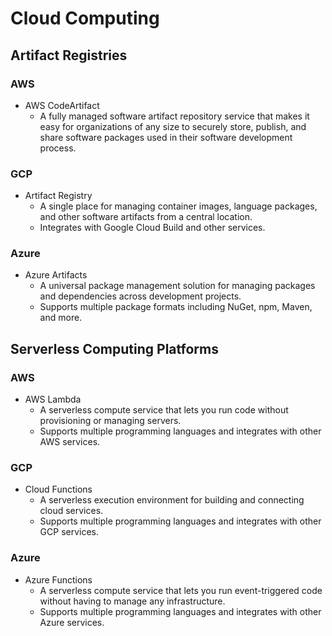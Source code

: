 # Cloud Computing

## Artifact Registries

### AWS

- AWS CodeArtifact
  - A fully managed software artifact repository service that makes it easy for organizations of any size to securely store, publish, and share software packages used in their software development process.

### GCP

- Artifact Registry
  - A single place for managing container images, language packages, and other software artifacts from a central location.
  - Integrates with Google Cloud Build and other services.

### Azure

- Azure Artifacts
  - A universal package management solution for managing packages and dependencies across development projects.
  - Supports multiple package formats including NuGet, npm, Maven, and more.

## Serverless Computing Platforms

### AWS

- AWS Lambda
  - A serverless compute service that lets you run code without provisioning or managing servers.
  - Supports multiple programming languages and integrates with other AWS services.

### GCP

- Cloud Functions
  - A serverless execution environment for building and connecting cloud services.
  - Supports multiple programming languages and integrates with other GCP services.

### Azure

- Azure Functions
  - A serverless compute service that lets you run event-triggered code without having to manage any infrastructure.
  - Supports multiple programming languages and integrates with other Azure services.
